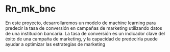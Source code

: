 # Rn_mk_bnc
En este proyecto, desarrollaremos un modelo de machine learning para predecir la tasa de conversión en campañas de marketing utilizando datos de una institución bancaria. La tasa de conversión es un indicador clave del éxito de una campaña de marketing, y la capacidad de predecirla puede ayudar a optimizar las estrategias de marketing
